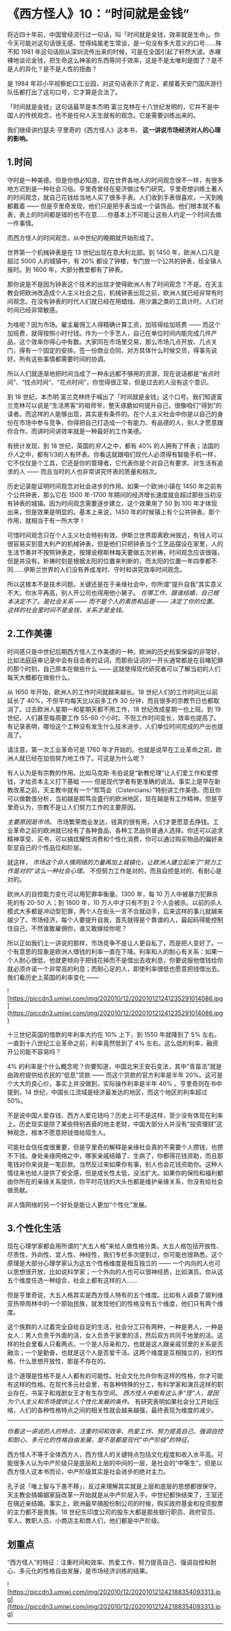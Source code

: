 # 《西方怪人》10：“时间就是金钱”

将近四十年前，中国曾经流行过一句话，叫「时间就是金钱，效率就是生命」。你今天可能对这句话很无感，觉得纯属老生常谈，是一句没有多大意义的口号……殊不知 1981 年这句话刚从深圳流传出来的时候，可是在全国引起了轩然大波。赤裸裸地谈论金钱，把生命这么神圣的东西等同于效率，这是不是太唯利是图了？是不是人的异化？是不是人性的扭曲？

是 1984 年邓小平视察蛇口工业园，对这句话表示了肯定，紧接着天安门国庆游行队伍都打出了这句口号，它才算是合法了。

「时间就是金钱」这句话最早是本杰明·富兰克林在十八世纪发明的，它并不是中国人的传统观念，也不是任何人天生就有的观念。它是需要训练出来的。

我们继续讲约瑟夫·亨里奇的《西方怪人》这本书， **这一讲说市场经济对人的心理的影响。**

## 1.时间

守时是一种美德。但是你想必知道，现在世界各地人的时间观念很不一样，有很多地方迟到是一种社会习俗。亨里奇曾经在斐济做过专门研究。亨里奇想训练土著人的时间观念，就自己花钱给当地人买了很多手表。人们收到手表很喜欢，一天到晚都戴着 —— 但是亨里奇发现，他们只是把手表当成一个装饰品。他们根本就不看表，表上的时间都是错的也不在意……你基本上不可能让这些人约定一个时间去做一件事情。

而西方怪人的时间观念，从中世纪的晚期就开始形成了。

世界第一个机械钟表是在 13 世纪出现在意大利北部。到 1450 年，欧洲人口凡是超过 5000 人的城镇中，有 20% 都设了钟楼，专门放一个公共的钟表，给全镇人报时。到 1600 年，大部分教堂都有了钟表。

那你说是不是因为钟表这个技术的出现才使得欧洲人有了时间观念？不是。在天主教会把欧洲改造成个人主义社会之后，机械钟表出现之前，欧洲人就已经非常有时间观念。在没有钟表的时代人们就已经在用蜡烛、用沙漏之类的工具计时。人们对时间已经非常敏感。

为啥呢？因为市场。雇主雇佣工人得精确计算工资，加班得给加班费 —— 而这个加班费，就得按照小时付钱。作为一个手艺人，自己在单位时间内能完成几件产品，这个效率你得心中有数。大家同在市场里交易，那么市场几点开放、几点关门，得有一个固定的安排。签一份商业合同，对方具体什么时候交货，得事先说好。所有这些事情都需要时间的协调。

所以人们就逐渐地把时间当成了一种永远都不够用的资源，现在说话都是“省点时间”、“找点时间”、“花点时间”，你觉得很正常，但是过去的人没有这个意识。

到 18 世纪，本杰明·富兰克林终于喊出了「时间就是金钱」这个口号。我们知道富兰克林可以说是“生活黑客”的祖师爷，整天琢磨如何提升自己，很像咱们“得到”的读者。而这样的人能够出现，其实是有条件的。在个人主义社会中你是以自己的身份在市场中参与竞争，你得把自己打造成一个有能力、有品德的人，别人才愿意跟你合作。而讲时间讲效率就是一种最好的工作美德。

有统计发现，到 18 世纪，英国的*穷人*之中，都有 40% 的人拥有了怀表；法国的*仆人*之中，都有1/3的人有怀表。你看这就跟咱们现代人必须得有智能手机一样，它不仅仅是个工具，它还是你的管理者，它代表你是个对自己有要求、对生活有追求的人 —— 而且当时的人也非常讲究怀表的质量和档次。

历史记录能证明时间观念对社会进步的作用。如果一个欧洲小镇在 1450 年之前有个公共钟表，那么它在 1500 年-1700 年期间的经济增长速度就会超过那些当初没有钟表的城镇。因为时间观念需要逐步建立，这个效果用了 50 到 100 年才体现出来，但是效果是明显的。基本上来说，1450 年的时候镇上有个公共钟表，那个作用，就相当于有一所大学！

可惜时间观念只在个人主义社会特别有效。伊斯兰世界距离欧洲很近，有钱人可以很容易买到意大利产的机械钟表，但是他们只把钟表当个工艺品摆设在家里，人的生活节奏并不按照钟表走。按理说穆斯林每天要做五次祈祷，时间观念应该很强，但是并没有。祈祷时刻是根据太阳的位置来判断的，而太阳的位置一年四季都不同……伊斯兰世界的人们没有养成准时、守时和讲究效率时间观念。

所以这根本不是技术问题。关键还是在于亲缘社会中，你所谓“提升自我”其实意义不大。你水平再高，别人开公司也得用他小舅子。 *在哪工作、跟谁结婚，自己根本决定不了。是社会关系 —— 而不是个人的素质和品德 —— 决定了你的位置。这样的社会里时间不是金钱，关系才是金钱。*

## 2.工作美德

时间感只是中世纪后期西方怪人工作美德的一种。欧洲的历史档案保留的非常好，比如法庭庭审记录中会有目击者的证词，而那些证词的一开头通常都是在目睹犯罪的那个时刻，自己原本在做些什么 —— 这就使得现代研究者可以了解当初的人们每天大概都在做些什么。

从 1650 年开始，欧洲人的工作时间就越来越长。18 世纪人们的工作时间比以前延长了 40%，不但平均每天比以前多工作 30 分钟，而且很多的宗教节日也都取消了。过去欧洲人星期一和星期天都不用工作，18 世纪改成星期一也上班。到 19 世纪，人们甚至每周要工作 55-60 个小时。不但工作时间变长，效率也提高了。有记录表明，哪怕这个工种没有发生什么技术进步，人们单位时间完成的产出也提高了。

请注意，第一次工业革命可是 1760 年才开始的。也就是说早在工业革命之前，欧洲人就已经在加倍努力地工作了。可这是为什么呢？

有人认为是有宗教的作用。比如马克斯·韦伯说是“新教伦理”让人们爱工作和爱攒钱，才给资本主义打下基础 —— 但是现代学者有更准确的说法。事实上是早在新教改革之前，天主教中就有一个“熙笃会（Cistercians）”特别讲工作美德。而且你可以做数值分析，当初越是熙笃会盛行的欧洲地区，现在越是有工作精神。但是亨里奇认为，宗教不是让人们努力工作的主要原因。

 *主要原因是市场。* 市场繁荣商业发达，钱真的很有用，人们才更愿意去挣钱。工业革命之前的欧洲就已经有了各种食品、各种工艺品供普通人选择。你还可以追求精神享受、买书，可以搞炫耀性消费和个性化消费，你可以通过购买物品的偏好来彰显自己的个性品位和阶层。

就这样， *市场这个非人情网络的力量再加上城镇化，让欧洲人建立起来了“努力工作是对的”这么一种社会心理。* 不但努力工作是对的，而且自控是对的、有耐心是对的。

欧洲人的自控能力变化可以用犯罪率衡量。1300 年，每 10 万人中被暴力犯罪杀死的有 20-50 人；到 1800 年，10 万人中才只有不到 2 个人会被杀。以前的杀人模式大多都是冲动型犯罪，两个人在街头一言不合就动手，后来这样的事儿就越来越少了。市场经济，每个人要提升自我，首先就得是个靠谱的人，最起码得能控制住自己，不然谁敢雇佣你，谁又敢嫁给你呢？

所以正如我们上一讲说的那样，市场竞争不是让人更自私了，而是把人变好了。一个有意思的现象是欧洲人借钱的利率一直在下降。利率和人的耐心有关系：如果一个人耐心很低，他就更倾向于把钱花掉而不是借出去收利息，你要说服他借钱给你就必须许诺一个非常高的利息；而耐心足的人，即使利率很低也愿意把钱借出去。我们看历史上英国的利率变化 —— 

![https://piccdn3.umiwi.com/img/202010/12/202010121241235291014086.jpg](https://piccdn3.umiwi.com/img/202010/12/202010121241235291014086.jpg)

十三世纪英国的借款的年利率大约在 10% 上下，到 1550 年就降到了 5% 左右。一直到十八世纪工业革命之前，利率竟然低到了 4% 左右。这么低的利率，融资开公司能不容易吗？

4% 的利率是个什么概念呢？你要知道，中国北宋王安石变法，其中“青苗法”就是由政府提供给农民的“低息”贷款 —— 而这个贷款的官方利率是半年 20%。这可是个大大的良心价，事实上并没做到，实际操作利率是半年 40% 。亨里奇则在书中提到，14 世纪，中国长江流域是经济最发达的地区，而这个地区的利率超过 50%。

不是说中国人爱存钱、西方人爱花钱吗？历史上可不是这样，至少没有体现在利率上。历史现实是除了某些特别吝啬的地主老财，中国大部分人并没有“投资理财”这种观念，根本不愿意把钱借给陌生人。

可能社会信任度很重要，但是亨里奇的解释是亲缘社会真的不需要个人攒钱，也攒不下钱。身处亲缘网络之中，哪家亲戚结婚了、生病了，你都得花钱资助，而且那笔钱对你来说是一笔巨款。当然反过来如果你有事，别人也会花钱资助你。这种人情往来也给人提供了安全感，但是成长性太低，没法扩大。如果你的保险和福利都由你所在的亲缘关系提供，你平时花钱的大头也都是维护亲缘关系，你没有给社会做贡献。

非人情网络的另一个好处是能让人更加“个性化”发展。

## 3.个性化生活

现在心理学家都会用所谓的“大五人格”来给人做性格分类。大五人格包括开放性、尽责性、外向性、宜人性、神经性，我们专栏多次提到过，你可能也很熟悉。这个原理是大部分心理学家认为这五个性格维度是相互独立的 —— 一个内向的人也可以思想很开放，比如说科学家；一个外向的人也可以很神经质，比如演员。你从这五个维度任选一种组合，社会上都有这样的人……

但是亨里奇说，大五人格其实是西方怪人特有的五个维度。比如有人调查了玻利维亚热带雨林中的一个原始民族，就发现他们的性格没有五个维度，他们只有两个维度。

这个族群的人过着完全自给自足的生活，社会分工只有两种，一种是男人，一种是女人：男人负责干外面的活，女人负责干家里的活，然后双方共同干地里的活。这样的社会里看人只看两点。一个是人际亲和力，也就是这人跟亲戚邻里的关系是否融洽；一个是勤奋，也就是这个人是否爱干活。这两个维度是互相独立的，别的性格，什么思想开放性，那是不存在的。

这个道理是性格不是人人都有的可能性。社会文化允许你有这样的性格，你才可能有这样的性格。在现代多元社会里，有各种特殊的分工，有科学家和演员这样的职业存在，书呆子和戏剧女王才有生存空间。 *西方怪人中能有这么多“怪”人，是因为个人主义和市场提供让人个性化发展的条件。* 有研究表明如果社会分工开始压缩，人们的各种性格特点之间的相关性就会越来越强，最终表现为维度的减少。

***

 *你看这一讲说的人的特点，注重时间和效率、热爱工作、努力提高自己、强调自控和耐心、多元化的性格自由发展，是不是都是现代“中产阶级”的特征。*

西方怪人不等于全体西方人，西方怪人的关键特点包括文化程度和收入水平高。可能很多人认为中产阶级只是底层和上层的中间的一层，是社会的“中等生”，但是以西方怪人这本书而论，中产阶级其实是社会进步的绝对主力。

孔子说「唯上智与下愚不移」，反过来理解其实就是上层和底层的思想都很保守。天主教会搞婚姻家庭改革一开始就是从中产阶层入手。中世纪都快结束了，王室还在搞近亲结婚。事实上，欧洲最早搞股份制公司的时候，购买政府基金和投资股票的主力都不是贵族。18 世纪东印度公司的股东大都是那些银行职员、政府官员、军人、教职人员、小商店主和商人们，他们都是中产阶级。

## 划重点

“西方怪人”的特征：注重时间和效率、热爱工作、努力提高自己、强调自控和耐心、多元化的性格自由发展，是市场经济训练的结果。

![https://piccdn3.umiwi.com/img/202010/12/202010121242188354093313.jpg](https://piccdn3.umiwi.com/img/202010/12/202010121242188354093313.jpg)

---
